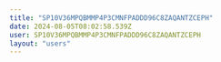 ```yaml
---
title: "SP10V36MPQBMMP4P3CMNFPADDD96C8ZAQANTZCEPH"
date: 2024-08-05T08:02:58.539Z
user: SP10V36MPQBMMP4P3CMNFPADDD96C8ZAQANTZCEPH
layout: "users"
---
```

    